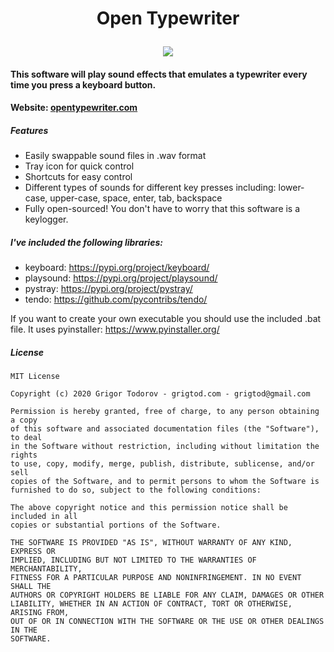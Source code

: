 <h1>
    <p align="center" >
    Open Typewriter
    </p>
</h1>
<p align="center">
    <img src="https://opentypewriter.com/images/logo.ico">
</p>

#### This software will play sound effects that emulates a typewriter every time you press a keyboard button.

#### Website: [opentypewriter.com](https://opentypewriter.com/)

##### Features
- Easily swappable sound files in .wav format
- Tray icon for quick control
- Shortcuts for easy control
- Different types of sounds for different key presses including: lower-case, upper-case, space, enter, tab, backspace
- Fully open-sourced! You don't have to worry that this software is a keylogger.

##### I've included the following libraries:
- keyboard: https://pypi.org/project/keyboard/
- playsound: https://pypi.org/project/playsound/
- pystray: https://pypi.org/project/pystray/
- tendo: https://github.com/pycontribs/tendo/

If you want to create your own executable you should use the included .bat file. It uses pyinstaller: https://www.pyinstaller.org/

##### License
~~~
MIT License

Copyright (c) 2020 Grigor Todorov - grigtod.com - grigtod@gmail.com

Permission is hereby granted, free of charge, to any person obtaining a copy
of this software and associated documentation files (the "Software"), to deal
in the Software without restriction, including without limitation the rights
to use, copy, modify, merge, publish, distribute, sublicense, and/or sell
copies of the Software, and to permit persons to whom the Software is
furnished to do so, subject to the following conditions:

The above copyright notice and this permission notice shall be included in all
copies or substantial portions of the Software.

THE SOFTWARE IS PROVIDED "AS IS", WITHOUT WARRANTY OF ANY KIND, EXPRESS OR
IMPLIED, INCLUDING BUT NOT LIMITED TO THE WARRANTIES OF MERCHANTABILITY,
FITNESS FOR A PARTICULAR PURPOSE AND NONINFRINGEMENT. IN NO EVENT SHALL THE
AUTHORS OR COPYRIGHT HOLDERS BE LIABLE FOR ANY CLAIM, DAMAGES OR OTHER
LIABILITY, WHETHER IN AN ACTION OF CONTRACT, TORT OR OTHERWISE, ARISING FROM,
OUT OF OR IN CONNECTION WITH THE SOFTWARE OR THE USE OR OTHER DEALINGS IN THE
SOFTWARE.
~~~
